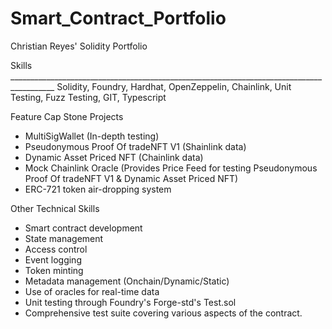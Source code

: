 # Smart_Contract_Portfolio
Christian Reyes' Solidity Portfolio

Skills _________________________________________________________________________________________
Solidity, Foundry, Hardhat, OpenZeppelin, Chainlink, Unit Testing, Fuzz Testing, GIT, Typescript

Feature Cap Stone Projects 
- MultiSigWallet (In-depth testing) 
- Pseudonymous Proof Of tradeNFT V1 (Shainlink data)
- Dynamic Asset Priced NFT (Chainlink data)
- Mock Chainlink Oracle (Provides Price Feed for testing Pseudonymous Proof Of tradeNFT V1 & Dynamic Asset Priced NFT)
- ERC-721 token air-dropping system

Other Technical Skills
* Smart contract development
* State management
* Access control
* Event logging
* Token minting
* Metadata management (Onchain/Dynamic/Static)
* Use of oracles for real-time data 
* Unit testing through Foundry's Forge-std's Test.sol
* Comprehensive test suite covering various aspects of the contract. 

